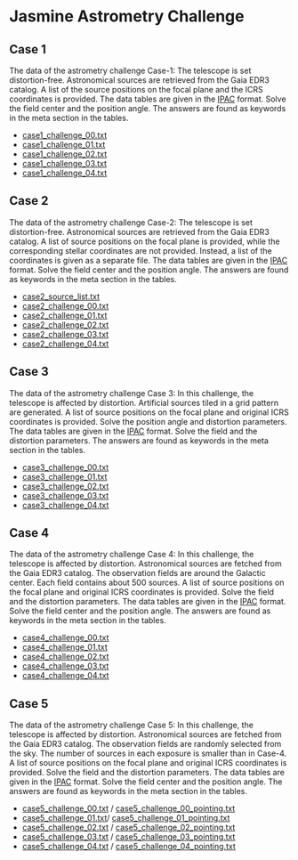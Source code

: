 # Jasmine Astrometry Challenge



[IPAC]: https://irsa.ipac.caltech.edu/applications/DDGEN/Doc/ipac_tbl.html



## Case 1
The data of the astrometry challenge Case-1: The telescope is set distortion-free. Astronomical sources are retrieved from the Gaia EDR3 catalog. A list of the source positions on the focal plane and the ICRS coordinates is provided. The data tables are given in the [IPAC][IPAC] format. Solve the field center and the position angle. The answers are found as keywords in the meta section in the tables.


- [case1_challenge_00.txt](https://github.com/xr0038/jasmine_warpfield/raw/master/challenge/case1/case1_challenge_00.txt)
- [case1_challenge_01.txt](https://github.com/xr0038/jasmine_warpfield/raw/master/challenge/case1/case1_challenge_01.txt)
- [case1_challenge_02.txt](https://github.com/xr0038/jasmine_warpfield/raw/master/challenge/case1/case1_challenge_02.txt)
- [case1_challenge_03.txt](https://github.com/xr0038/jasmine_warpfield/raw/master/challenge/case1/case1_challenge_03.txt)
- [case1_challenge_04.txt](https://github.com/xr0038/jasmine_warpfield/raw/master/challenge/case1/case1_challenge_04.txt)



## Case 2
The data of the astrometry challenge Case-2: The telescope is set distortion-free. Astronomical sources are retrieved from the Gaia EDR3 catalog. A list of source positions on the focal plane is provided, while the corresponding stellar coordinates are not provided. Instead, a list of the coordinates is given as a separate file. The data tables are given in the [IPAC][IPAC] format. Solve the field center and the position angle. The answers are found as keywords in the meta section in the tables.

- [case2_source_list.txt](https://github.com/xr0038/jasmine_warpfield/raw/master/challenge/case2/case2_source_list.txt)
- [case2_challenge_00.txt](https://github.com/xr0038/jasmine_warpfield/raw/master/challenge/case2/case2_challenge_00.txt)
- [case2_challenge_01.txt](https://github.com/xr0038/jasmine_warpfield/raw/master/challenge/case2/case2_challenge_01.txt)
- [case2_challenge_02.txt](https://github.com/xr0038/jasmine_warpfield/raw/master/challenge/case2/case2_challenge_02.txt)
- [case2_challenge_03.txt](https://github.com/xr0038/jasmine_warpfield/raw/master/challenge/case2/case2_challenge_03.txt)
- [case2_challenge_04.txt](https://github.com/xr0038/jasmine_warpfield/raw/master/challenge/case2/case2_challenge_04.txt)



## Case 3
The data of the astrometry challenge Case 3: In this challenge, the telescope is affected by distortion. Artificial sources tiled in a grid pattern are generated. A list of source positions on the focal plane and original ICRS coordinates is provided. Solve the position angle and distortion parameters. The data tables are given in the [IPAC][IPAC] format. Solve the field and the distortion parameters. The answers are found as keywords in the meta section in the tables.


- [case3_challenge_00.txt](https://github.com/xr0038/jasmine_warpfield/raw/master/challenge/case3/case3_challenge_00.txt)
- [case3_challenge_01.txt](https://github.com/xr0038/jasmine_warpfield/raw/master/challenge/case3/case3_challenge_01.txt)
- [case3_challenge_02.txt](https://github.com/xr0038/jasmine_warpfield/raw/master/challenge/case3/case3_challenge_02.txt)
- [case3_challenge_03.txt](https://github.com/xr0038/jasmine_warpfield/raw/master/challenge/case3/case3_challenge_03.txt)
- [case3_challenge_04.txt](https://github.com/xr0038/jasmine_warpfield/raw/master/challenge/case3/case3_challenge_04.txt)



## Case 4
The data of the astrometry challenge Case 4: In this challenge, the telescope is affected by distortion. Astronomical sources are fetched from the Gaia EDR3 catalog. The observation fields are around the Galactic center. Each field contains about 500 sources. A list of source positions on the focal plane and original ICRS coordinates is provided. Solve the field and the distortion parameters. The data tables are given in the [IPAC][IPAC] format. Solve the field center and the position angle. The answers are found as keywords in the meta section in the tables.


- [case4_challenge_00.txt](https://github.com/xr0038/jasmine_warpfield/raw/master/challenge/case4/case4_challenge_00.txt)
- [case4_challenge_01.txt](https://github.com/xr0038/jasmine_warpfield/raw/master/challenge/case4/case4_challenge_01.txt)
- [case4_challenge_02.txt](https://github.com/xr0038/jasmine_warpfield/raw/master/challenge/case4/case4_challenge_02.txt)
- [case4_challenge_03.txt](https://github.com/xr0038/jasmine_warpfield/raw/master/challenge/case4/case4_challenge_03.txt)
- [case4_challenge_04.txt](https://github.com/xr0038/jasmine_warpfield/raw/master/challenge/case4/case4_challenge_04.txt)



## Case 5
The data of the astrometry challenge Case 5: In this challenge, the telescope is affected by distortion. Astronomical sources are fetched from the Gaia EDR3 catalog. The observation fields are randomly selected from the sky. The number of sources in each exposure is smaller than in Case-4. A list of source positions on the focal plane and original ICRS coordinates is provided. Solve the field and the distortion parameters. The data tables are given in the [IPAC][IPAC] format. Solve the field center and the position angle. The answers are found as keywords in the meta section in the tables.


- [case5_challenge_00.txt](https://github.com/xr0038/jasmine_warpfield/raw/master/challenge/case5/case5_challenge_00.txt) / [case5_challenge_00_pointing.txt](https://github.com/xr0038/jasmine_warpfield/raw/master/challenge/case5/case5_challenge_00_pointing.txt)
- [case5_challenge_01.txt](https://github.com/xr0038/jasmine_warpfield/raw/master/challenge/case5/case5_challenge_01.txt)/ [case5_challenge_01_pointing.txt](https://github.com/xr0038/jasmine_warpfield/raw/master/challenge/case5/case5_challenge_01_pointing.txt)
- [case5_challenge_02.txt](https://github.com/xr0038/jasmine_warpfield/raw/master/challenge/case5/case5_challenge_02.txt) / [case5_challenge_02_pointing.txt](https://github.com/xr0038/jasmine_warpfield/raw/master/challenge/case5/case5_challenge_02_pointing.txt)
- [case5_challenge_03.txt](https://github.com/xr0038/jasmine_warpfield/raw/master/challenge/case5/case5_challenge_03.txt) / [case5_challenge_03_pointing.txt](https://github.com/xr0038/jasmine_warpfield/raw/master/challenge/case5/case5_challenge_03_pointing.txt)
- [case5_challenge_04.txt](https://github.com/xr0038/jasmine_warpfield/raw/master/challenge/case5/case5_challenge_04.txt) / [case5_challenge_04_pointing.txt](https://github.com/xr0038/jasmine_warpfield/raw/master/challenge/case5/case5_challenge_04_pointing.txt)
